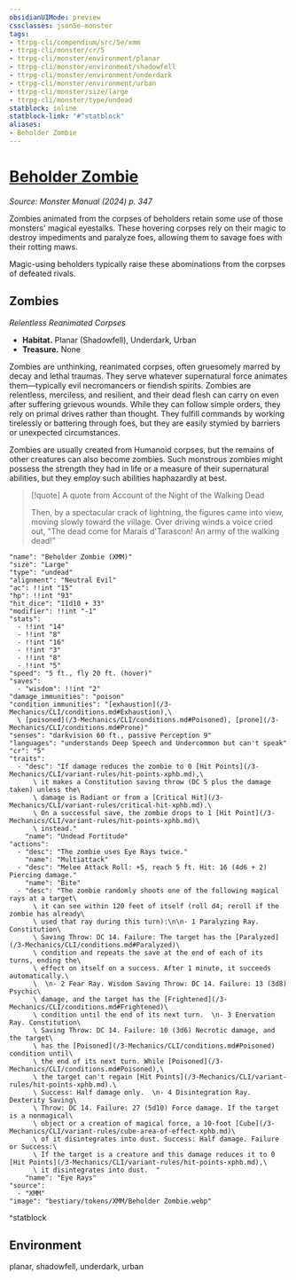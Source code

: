 ```yaml
---
obsidianUIMode: preview
cssclasses: json5e-monster
tags:
- ttrpg-cli/compendium/src/5e/xmm
- ttrpg-cli/monster/cr/5
- ttrpg-cli/monster/environment/planar
- ttrpg-cli/monster/environment/shadowfell
- ttrpg-cli/monster/environment/underdark
- ttrpg-cli/monster/environment/urban
- ttrpg-cli/monster/size/large
- ttrpg-cli/monster/type/undead
statblock: inline
statblock-link: "#^statblock"
aliases:
- Beholder Zombie
---
```

# [Beholder Zombie](3-Mechanics\CLI\bestiary\undead/beholder-zombie-xmm.md)
*Source: Monster Manual (2024) p. 347*  

Zombies animated from the corpses of beholders retain some use of those monsters' magical eyestalks. These hovering corpses rely on their magic to destroy impediments and paralyze foes, allowing them to savage foes with their rotting maws.

Magic-using beholders typically raise these abominations from the corpses of defeated rivals.

## Zombies

*Relentless Reanimated Corpses*

- **Habitat.** Planar (Shadowfell), Underdark, Urban  
- **Treasure.** None  

Zombies are unthinking, reanimated corpses, often gruesomely marred by decay and lethal traumas. They serve whatever supernatural force animates them—typically evil necromancers or fiendish spirits. Zombies are relentless, merciless, and resilient, and their dead flesh can carry on even after suffering grievous wounds. While they can follow simple orders, they rely on primal drives rather than thought. They fulfill commands by working tirelessly or battering through foes, but they are easily stymied by barriers or unexpected circumstances.

Zombies are usually created from Humanoid corpses, but the remains of other creatures can also become zombies. Such monstrous zombies might possess the strength they had in life or a measure of their supernatural abilities, but they employ such abilities haphazardly at best.

> [!quote] A quote from Account of the Night of the Walking Dead  
> 
> Then, by a spectacular crack of lightning, the figures came into view, moving slowly toward the village. Over driving winds a voice cried out, "The dead come for Marais d'Tarascon! An army of the walking dead!"


```statblock
"name": "Beholder Zombie (XMM)"
"size": "Large"
"type": "undead"
"alignment": "Neutral Evil"
"ac": !!int "15"
"hp": !!int "93"
"hit_dice": "11d10 + 33"
"modifier": !!int "-1"
"stats":
  - !!int "14"
  - !!int "8"
  - !!int "16"
  - !!int "3"
  - !!int "8"
  - !!int "5"
"speed": "5 ft., fly 20 ft. (hover)"
"saves":
  - "wisdom": !!int "2"
"damage_immunities": "poison"
"condition_immunities": "[exhaustion](/3-Mechanics/CLI/conditions.md#Exhaustion),\
  \ [poisoned](/3-Mechanics/CLI/conditions.md#Poisoned), [prone](/3-Mechanics/CLI/conditions.md#Prone)"
"senses": "darkvision 60 ft., passive Perception 9"
"languages": "understands Deep Speech and Undercommon but can't speak"
"cr": "5"
"traits":
  - "desc": "If damage reduces the zombie to 0 [Hit Points](/3-Mechanics/CLI/variant-rules/hit-points-xphb.md),\
      \ it makes a Constitution saving throw (DC 5 plus the damage taken) unless the\
      \ damage is Radiant or from a [Critical Hit](/3-Mechanics/CLI/variant-rules/critical-hit-xphb.md).\
      \ On a successful save, the zombie drops to 1 [Hit Point](/3-Mechanics/CLI/variant-rules/hit-points-xphb.md)\
      \ instead."
    "name": "Undead Fortitude"
"actions":
  - "desc": "The zombie uses Eye Rays twice."
    "name": "Multiattack"
  - "desc": "Melee Attack Roll: +5, reach 5 ft. Hit: 16 (4d6 + 2) Piercing damage."
    "name": "Bite"
  - "desc": "The zombie randomly shoots one of the following magical rays at a target\
      \ it can see within 120 feet of itself (roll d4; reroll if the zombie has already\
      \ used that ray during this turn):\n\n- 1 Paralyzing Ray. Constitution\
      \ Saving Throw: DC 14. Failure: The target has the [Paralyzed](/3-Mechanics/CLI/conditions.md#Paralyzed)\
      \ condition and repeats the save at the end of each of its turns, ending the\
      \ effect on itself on a success. After 1 minute, it succeeds automatically.\
      \  \n- 2 Fear Ray. Wisdom Saving Throw: DC 14. Failure: 13 (3d8) Psychic\
      \ damage, and the target has the [Frightened](/3-Mechanics/CLI/conditions.md#Frightened)\
      \ condition until the end of its next turn.  \n- 3 Enervation Ray. Constitution\
      \ Saving Throw: DC 14. Failure: 10 (3d6) Necrotic damage, and the target\
      \ has the [Poisoned](/3-Mechanics/CLI/conditions.md#Poisoned) condition until\
      \ the end of its next turn. While [Poisoned](/3-Mechanics/CLI/conditions.md#Poisoned),\
      \ the target can't regain [Hit Points](/3-Mechanics/CLI/variant-rules/hit-points-xphb.md).\
      \ Success: Half damage only.  \n- 4 Disintegration Ray. Dexterity Saving\
      \ Throw: DC 14. Failure: 27 (5d10) Force damage. If the target is a nonmagical\
      \ object or a creation of magical force, a 10-foot [Cube](/3-Mechanics/CLI/variant-rules/cube-area-of-effect-xphb.md)\
      \ of it disintegrates into dust. Success: Half damage. Failure or Success:\
      \ If the target is a creature and this damage reduces it to 0 [Hit Points](/3-Mechanics/CLI/variant-rules/hit-points-xphb.md),\
      \ it disintegrates into dust.  "
    "name": "Eye Rays"
"source":
  - "XMM"
"image": "bestiary/tokens/XMM/Beholder Zombie.webp"
```
^statblock

## Environment

planar, shadowfell, underdark, urban